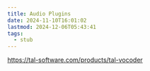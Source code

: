 ```yaml
---
title: Audio Plugins
date: 2024-11-10T16:01:02
lastmod: 2024-12-06T05:43:41
tags:
  - stub
---
```


https://tal-software.com/products/tal-vocoder

